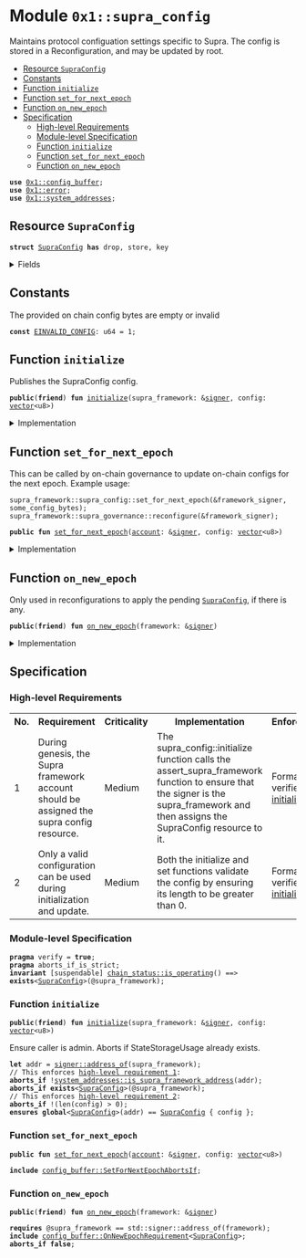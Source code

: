 
<a id="0x1_supra_config"></a>

# Module `0x1::supra_config`

Maintains protocol configuation settings specific to Supra. The config is stored in a
Reconfiguration, and may be updated by root.


-  [Resource `SupraConfig`](#0x1_supra_config_SupraConfig)
-  [Constants](#@Constants_0)
-  [Function `initialize`](#0x1_supra_config_initialize)
-  [Function `set_for_next_epoch`](#0x1_supra_config_set_for_next_epoch)
-  [Function `on_new_epoch`](#0x1_supra_config_on_new_epoch)
-  [Specification](#@Specification_1)
    -  [High-level Requirements](#high-level-req)
    -  [Module-level Specification](#module-level-spec)
    -  [Function `initialize`](#@Specification_1_initialize)
    -  [Function `set_for_next_epoch`](#@Specification_1_set_for_next_epoch)
    -  [Function `on_new_epoch`](#@Specification_1_on_new_epoch)


<pre><code><b>use</b> <a href="config_buffer.md#0x1_config_buffer">0x1::config_buffer</a>;
<b>use</b> <a href="../../aptos-stdlib/../move-stdlib/doc/error.md#0x1_error">0x1::error</a>;
<b>use</b> <a href="system_addresses.md#0x1_system_addresses">0x1::system_addresses</a>;
</code></pre>



<a id="0x1_supra_config_SupraConfig"></a>

## Resource `SupraConfig`



<pre><code><b>struct</b> <a href="supra_config.md#0x1_supra_config_SupraConfig">SupraConfig</a> <b>has</b> drop, store, key
</code></pre>



<details>
<summary>Fields</summary>


<dl>
<dt>
<code>config: <a href="../../aptos-stdlib/../move-stdlib/doc/vector.md#0x1_vector">vector</a>&lt;u8&gt;</code>
</dt>
<dd>

</dd>
</dl>


</details>

<a id="@Constants_0"></a>

## Constants


<a id="0x1_supra_config_EINVALID_CONFIG"></a>

The provided on chain config bytes are empty or invalid


<pre><code><b>const</b> <a href="supra_config.md#0x1_supra_config_EINVALID_CONFIG">EINVALID_CONFIG</a>: u64 = 1;
</code></pre>



<a id="0x1_supra_config_initialize"></a>

## Function `initialize`

Publishes the SupraConfig config.


<pre><code><b>public</b>(<b>friend</b>) <b>fun</b> <a href="supra_config.md#0x1_supra_config_initialize">initialize</a>(supra_framework: &<a href="../../aptos-stdlib/../move-stdlib/doc/signer.md#0x1_signer">signer</a>, config: <a href="../../aptos-stdlib/../move-stdlib/doc/vector.md#0x1_vector">vector</a>&lt;u8&gt;)
</code></pre>



<details>
<summary>Implementation</summary>


<pre><code><b>public</b>(<b>friend</b>) <b>fun</b> <a href="supra_config.md#0x1_supra_config_initialize">initialize</a>(supra_framework: &<a href="../../aptos-stdlib/../move-stdlib/doc/signer.md#0x1_signer">signer</a>, config: <a href="../../aptos-stdlib/../move-stdlib/doc/vector.md#0x1_vector">vector</a>&lt;u8&gt;) {
    <a href="system_addresses.md#0x1_system_addresses_assert_supra_framework">system_addresses::assert_supra_framework</a>(supra_framework);
    <b>assert</b>!(<a href="../../aptos-stdlib/../move-stdlib/doc/vector.md#0x1_vector_length">vector::length</a>(&config) &gt; 0, <a href="../../aptos-stdlib/../move-stdlib/doc/error.md#0x1_error_invalid_argument">error::invalid_argument</a>(<a href="supra_config.md#0x1_supra_config_EINVALID_CONFIG">EINVALID_CONFIG</a>));
    <b>move_to</b>(supra_framework, <a href="supra_config.md#0x1_supra_config_SupraConfig">SupraConfig</a> { config });
}
</code></pre>



</details>

<a id="0x1_supra_config_set_for_next_epoch"></a>

## Function `set_for_next_epoch`

This can be called by on-chain governance to update on-chain configs for the next epoch.
Example usage:
```
supra_framework::supra_config::set_for_next_epoch(&framework_signer, some_config_bytes);
supra_framework::supra_governance::reconfigure(&framework_signer);
```


<pre><code><b>public</b> <b>fun</b> <a href="supra_config.md#0x1_supra_config_set_for_next_epoch">set_for_next_epoch</a>(<a href="account.md#0x1_account">account</a>: &<a href="../../aptos-stdlib/../move-stdlib/doc/signer.md#0x1_signer">signer</a>, config: <a href="../../aptos-stdlib/../move-stdlib/doc/vector.md#0x1_vector">vector</a>&lt;u8&gt;)
</code></pre>



<details>
<summary>Implementation</summary>


<pre><code><b>public</b> <b>fun</b> <a href="supra_config.md#0x1_supra_config_set_for_next_epoch">set_for_next_epoch</a>(<a href="account.md#0x1_account">account</a>: &<a href="../../aptos-stdlib/../move-stdlib/doc/signer.md#0x1_signer">signer</a>, config: <a href="../../aptos-stdlib/../move-stdlib/doc/vector.md#0x1_vector">vector</a>&lt;u8&gt;) {
    <a href="system_addresses.md#0x1_system_addresses_assert_supra_framework">system_addresses::assert_supra_framework</a>(<a href="account.md#0x1_account">account</a>);
    <b>assert</b>!(<a href="../../aptos-stdlib/../move-stdlib/doc/vector.md#0x1_vector_length">vector::length</a>(&config) &gt; 0, <a href="../../aptos-stdlib/../move-stdlib/doc/error.md#0x1_error_invalid_argument">error::invalid_argument</a>(<a href="supra_config.md#0x1_supra_config_EINVALID_CONFIG">EINVALID_CONFIG</a>));
    std::config_buffer::upsert&lt;<a href="supra_config.md#0x1_supra_config_SupraConfig">SupraConfig</a>&gt;(<a href="supra_config.md#0x1_supra_config_SupraConfig">SupraConfig</a> {config});
}
</code></pre>



</details>

<a id="0x1_supra_config_on_new_epoch"></a>

## Function `on_new_epoch`

Only used in reconfigurations to apply the pending <code><a href="supra_config.md#0x1_supra_config_SupraConfig">SupraConfig</a></code>, if there is any.


<pre><code><b>public</b>(<b>friend</b>) <b>fun</b> <a href="supra_config.md#0x1_supra_config_on_new_epoch">on_new_epoch</a>(framework: &<a href="../../aptos-stdlib/../move-stdlib/doc/signer.md#0x1_signer">signer</a>)
</code></pre>



<details>
<summary>Implementation</summary>


<pre><code><b>public</b>(<b>friend</b>) <b>fun</b> <a href="supra_config.md#0x1_supra_config_on_new_epoch">on_new_epoch</a>(framework: &<a href="../../aptos-stdlib/../move-stdlib/doc/signer.md#0x1_signer">signer</a>) <b>acquires</b> <a href="supra_config.md#0x1_supra_config_SupraConfig">SupraConfig</a> {
    <a href="system_addresses.md#0x1_system_addresses_assert_supra_framework">system_addresses::assert_supra_framework</a>(framework);
    <b>if</b> (<a href="config_buffer.md#0x1_config_buffer_does_exist">config_buffer::does_exist</a>&lt;<a href="supra_config.md#0x1_supra_config_SupraConfig">SupraConfig</a>&gt;()) {
        <b>let</b> new_config = <a href="config_buffer.md#0x1_config_buffer_extract">config_buffer::extract</a>&lt;<a href="supra_config.md#0x1_supra_config_SupraConfig">SupraConfig</a>&gt;();
        <b>if</b> (<b>exists</b>&lt;<a href="supra_config.md#0x1_supra_config_SupraConfig">SupraConfig</a>&gt;(@supra_framework)) {
            *<b>borrow_global_mut</b>&lt;<a href="supra_config.md#0x1_supra_config_SupraConfig">SupraConfig</a>&gt;(@supra_framework) = new_config;
        } <b>else</b> {
            <b>move_to</b>(framework, new_config);
        };
    }
}
</code></pre>



</details>

<a id="@Specification_1"></a>

## Specification




<a id="high-level-req"></a>

### High-level Requirements

<table>
<tr>
<th>No.</th><th>Requirement</th><th>Criticality</th><th>Implementation</th><th>Enforcement</th>
</tr>

<tr>
<td>1</td>
<td>During genesis, the Supra framework account should be assigned the supra config resource.</td>
<td>Medium</td>
<td>The supra_config::initialize function calls the assert_supra_framework function to ensure that the signer is the supra_framework and then assigns the SupraConfig resource to it.</td>
<td>Formally verified via <a href="#high-level-req-1">initialize</a>.</td>
</tr>

<tr>
<td>2</td>
<td>Only a valid configuration can be used during initialization and update.</td>
<td>Medium</td>
<td>Both the initialize and set functions validate the config by ensuring its length to be greater than 0.</td>
<td>Formally verified via <a href="#high-level-req-2">initialize</a>.</td>
</tr>

</table>




<a id="module-level-spec"></a>

### Module-level Specification


<pre><code><b>pragma</b> verify = <b>true</b>;
<b>pragma</b> aborts_if_is_strict;
<b>invariant</b> [suspendable] <a href="chain_status.md#0x1_chain_status_is_operating">chain_status::is_operating</a>() ==&gt; <b>exists</b>&lt;<a href="supra_config.md#0x1_supra_config_SupraConfig">SupraConfig</a>&gt;(@supra_framework);
</code></pre>



<a id="@Specification_1_initialize"></a>

### Function `initialize`


<pre><code><b>public</b>(<b>friend</b>) <b>fun</b> <a href="supra_config.md#0x1_supra_config_initialize">initialize</a>(supra_framework: &<a href="../../aptos-stdlib/../move-stdlib/doc/signer.md#0x1_signer">signer</a>, config: <a href="../../aptos-stdlib/../move-stdlib/doc/vector.md#0x1_vector">vector</a>&lt;u8&gt;)
</code></pre>


Ensure caller is admin.
Aborts if StateStorageUsage already exists.


<pre><code><b>let</b> addr = <a href="../../aptos-stdlib/../move-stdlib/doc/signer.md#0x1_signer_address_of">signer::address_of</a>(supra_framework);
// This enforces <a id="high-level-req-1" href="#high-level-req">high-level requirement 1</a>:
<b>aborts_if</b> !<a href="system_addresses.md#0x1_system_addresses_is_supra_framework_address">system_addresses::is_supra_framework_address</a>(addr);
<b>aborts_if</b> <b>exists</b>&lt;<a href="supra_config.md#0x1_supra_config_SupraConfig">SupraConfig</a>&gt;(@supra_framework);
// This enforces <a id="high-level-req-2" href="#high-level-req">high-level requirement 2</a>:
<b>aborts_if</b> !(len(config) &gt; 0);
<b>ensures</b> <b>global</b>&lt;<a href="supra_config.md#0x1_supra_config_SupraConfig">SupraConfig</a>&gt;(addr) == <a href="supra_config.md#0x1_supra_config_SupraConfig">SupraConfig</a> { config };
</code></pre>



<a id="@Specification_1_set_for_next_epoch"></a>

### Function `set_for_next_epoch`


<pre><code><b>public</b> <b>fun</b> <a href="supra_config.md#0x1_supra_config_set_for_next_epoch">set_for_next_epoch</a>(<a href="account.md#0x1_account">account</a>: &<a href="../../aptos-stdlib/../move-stdlib/doc/signer.md#0x1_signer">signer</a>, config: <a href="../../aptos-stdlib/../move-stdlib/doc/vector.md#0x1_vector">vector</a>&lt;u8&gt;)
</code></pre>




<pre><code><b>include</b> <a href="config_buffer.md#0x1_config_buffer_SetForNextEpochAbortsIf">config_buffer::SetForNextEpochAbortsIf</a>;
</code></pre>



<a id="@Specification_1_on_new_epoch"></a>

### Function `on_new_epoch`


<pre><code><b>public</b>(<b>friend</b>) <b>fun</b> <a href="supra_config.md#0x1_supra_config_on_new_epoch">on_new_epoch</a>(framework: &<a href="../../aptos-stdlib/../move-stdlib/doc/signer.md#0x1_signer">signer</a>)
</code></pre>




<pre><code><b>requires</b> @supra_framework == std::signer::address_of(framework);
<b>include</b> <a href="config_buffer.md#0x1_config_buffer_OnNewEpochRequirement">config_buffer::OnNewEpochRequirement</a>&lt;<a href="supra_config.md#0x1_supra_config_SupraConfig">SupraConfig</a>&gt;;
<b>aborts_if</b> <b>false</b>;
</code></pre>


[move-book]: https://aptos.dev/move/book/SUMMARY
